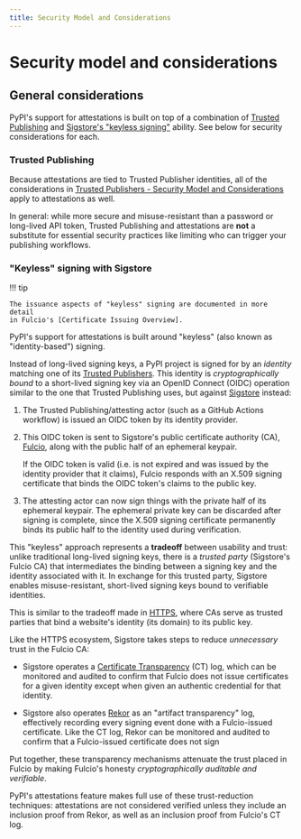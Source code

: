 ```yaml
---
title: Security Model and Considerations
---
```


# Security model and considerations

## General considerations

PyPI's support for attestations is built on top of a combination
of [Trusted Publishing] and [Sigstore's "keyless signing"] ability.
See below for security considerations for each.

### Trusted Publishing

Because attestations are tied to Trusted Publisher identities, all
of the considerations in [Trusted Publishers - Security Model and Considerations]
apply to attestations as well.

In general: while more secure and misuse-resistant than a password or long-lived
API token, Trusted Publishing and attestations are **not** a substitute
for essential security practices like limiting who can trigger your publishing
workflows.

[Trusted Publishers - Security Model and Considerations]: /trusted-publishers/security-model/

### "Keyless" signing with Sigstore

!!! tip

    The issuance aspects of "keyless" signing are documented in more detail
    in Fulcio's [Certificate Issuing Overview].

PyPI's support for attestations is built around "keyless" (also known
as "identity-based") signing.

Instead of long-lived signing keys, a PyPI project is signed for by
an *identity* matching one of its [Trusted Publishers]. This identity
is *cryptographically bound* to a short-lived signing key via an
OpenID Connect (OIDC) operation similar to the one that Trusted Publishing uses,
but against [Sigstore] instead:

1. The Trusted Publishing/attesting actor (such as a GitHub Actions workflow)
   is issued an OIDC token by its identity provider.

2. This OIDC token is sent to Sigstore's public certificate authority (CA),
   [Fulcio], along with the public half of an ephemeral keypair.

    If the OIDC token is valid (i.e. is not expired and was issued by the
    identity provider that it claims), Fulcio responds with an X.509 signing
    certificate that binds the OIDC token's claims to the public key.

3. The attesting actor can now sign things with the private half of its
   ephemeral keypair. The ephemeral private key can be discarded
   after signing is complete, since the X.509 signing certificate permanently
   binds its public half to the identity used during verification.

This "keyless" approach represents a **tradeoff** between usability and trust:
unlike traditional long-lived signing keys, there is a *trusted party*
(Sigstore's Fulcio CA) that intermediates the binding between a signing
key and the identity associated with it. In exchange for this trusted party,
Sigstore enables misuse-resistant, short-lived signing keys bound to
verifiable identities.

This is similar to the tradeoff made in [HTTPS], where CAs serve as trusted
parties that bind a website's identity (its domain) to its public key.

Like the HTTPS ecosystem, Sigstore takes steps to reduce *unnecessary* trust
in the Fulcio CA:

* Sigstore operates a [Certificate Transparency] (CT) log, which can be
  monitored and audited to confirm that Fulcio does not issue certificates
  for a given identity except when given an authentic credential for that
  identity.

* Sigstore also operates [Rekor] as an "artifact transparency" log, effectively
  recording every signing event done with a Fulcio-issued certificate. Like
  the CT log, Rekor can be monitored and audited to confirm that a
  Fulcio-issued certificate does not sign

Put together, these transparency mechanisms attenuate the trust placed
in Fulcio by making Fulcio's honesty *cryptographically auditable and
verifiable*.

PyPI's attestations feature makes full use of these trust-reduction techniques:
attestations are not considered verified unless they include an inclusion proof
from Rekor, as well as an inclusion proof from Fulcio's CT log.

[Trusted Publishing]: /trusted-publishers/

[Sigstore's "keyless signing"]: https://docs.sigstore.dev/cosign/signing/overview/

[Trusted Publishers]: /trusted-publishers/

[Sigstore]: https://docs.sigstore.dev/

[Fulcio]: https://docs.sigstore.dev/certificate_authority/overview/

[Certificate Issuing Overview]: https://docs.sigstore.dev/certificate_authority/certificate-issuing-overview/

[HTTPS]: https://en.wikipedia.org/wiki/HTTPS

[Certificate Transparency]: https://certificate.transparency.dev/

[Rekor]: https://docs.sigstore.dev/logging/overview/
